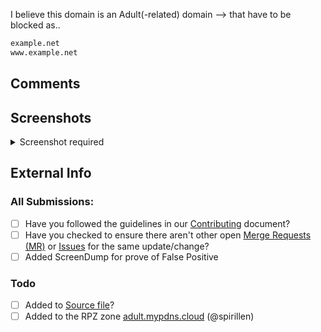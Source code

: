 I believe this domain is an Adult(-related) domain --> that have to be blocked as..

```python
example.net
www.example.net
```

## Comments

## Screenshots
<!-- keep one clean above and below image link. Otherwise the collapseble feature breaks -->

<details><Summary>Screenshot required</summary>


</details>

## External Info
<!-- if you have found your submission elsewhere, Please credit it by pasting a link here --->



### All Submissions:
- [ ] Have you followed the guidelines in our [Contributing](CONTRIBUTING.md) document?
- [ ] Have you checked to ensure there aren't other open
	[Merge Requests (MR)](../merge_requests) or [Issues](../issues) for
	the same update/change?
- [ ] Added ScreenDump for prove of False Positive

### Todo
- [ ] Added to [Source file](submit_here/hosts.txt)?
- [ ] Added to the RPZ zone [adult.mypdns.cloud](https://www.mypdns.org/w/rpzlist/#adult-mypdns-cloud) (@spirillen)
